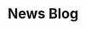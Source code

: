 ---
layout: post
title:  "News Blog"
permalink: /post/news-blog-announcement

main-text: Hello! This is the first post in our blog. Here, we plan to announce updates for our mods with patch notes and also other announcements!
---